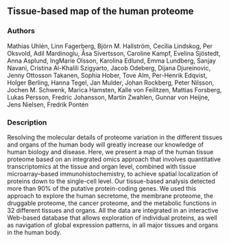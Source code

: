 ## Tissue-based map of the human proteome

### Authors

Mathias Uhlén, Linn Fagerberg, Björn M. Hallström, Cecilia Lindskog, Per Oksvold, Adil Mardinoglu, Åsa Sivertsson, Caroline Kampf, Evelina Sjöstedt, Anna Asplund, IngMarie Olsson, Karolina Edlund, Emma Lundberg, Sanjay Navani, Cristina Al-Khalili Szigyarto, Jacob Odeberg, Dijana Djureinovic, Jenny Ottosson Takanen, Sophia Hober, Tove Alm, Per-Henrik Edqvist, Holger Berling, Hanna Tegel, Jan Mulder, Johan Rockberg, Peter Nilsson, Jochen M. Schwenk, Marica Hamsten, Kalle von Feilitzen, Mattias Forsberg, Lukas Persson, Fredric Johansson, Martin Zwahlen, Gunnar von Heijne, Jens Nielsen, Fredrik Pontén

### Description

Resolving the molecular details of proteome variation in the different tissues and organs of the human body will greatly increase our knowledge of human biology and disease. Here, we present a map of the human tissue proteome based on an integrated omics approach that involves quantitative transcriptomics at the tissue and organ level, combined with tissue microarray–based immunohistochemistry, to achieve spatial localization of proteins down to the single-cell level. Our tissue-based analysis detected more than 90% of the putative protein-coding genes. We used this approach to explore the human secretome, the membrane proteome, the druggable proteome, the cancer proteome, and the metabolic functions in 32 different tissues and organs. All the data are integrated in an interactive Web-based database that allows exploration of individual proteins, as well as navigation of global expression patterns, in all major tissues and organs in the human body.

[comment]: # (This actually is the most platform independent comment)
[comment]: # (14d05bea-2eda-11e8-8cef-6c4008b90c48)
